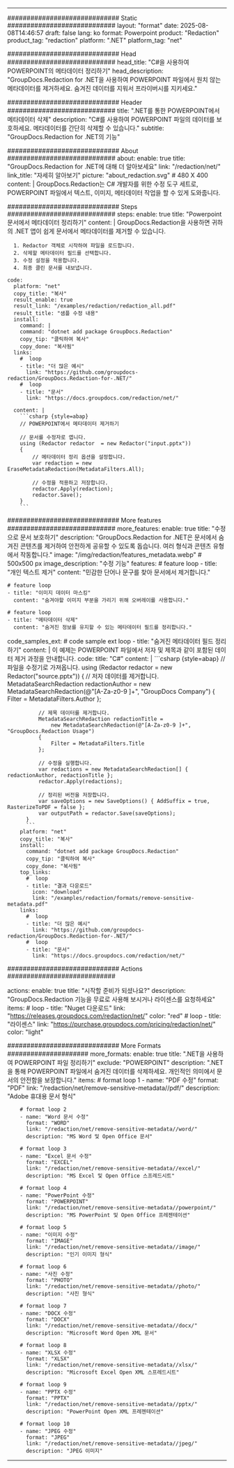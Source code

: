 
---
############################# Static ############################
layout: "format"
date:  2025-08-08T14:46:57
draft: false
lang: ko
format: Powerpoint
product: "Redaction"
product_tag: "redaction"
platform: ".NET"
platform_tag: "net"

############################# Head ############################
head_title: "C#을 사용하여 POWERPOINT의 메타데이터 정리하기"
head_description: "GroupDocs.Redaction for .NET을 사용하여 POWERPOINT 파일에서 원치 않는 메타데이터를 제거하세요. 숨겨진 데이터를 지워서 프라이버시를 지키세요."

############################# Header ############################
title: ".NET를 통한 POWERPOINT에서 메타데이터 삭제" 
description: "C#를 사용하여 POWERPOINT 파일의 데이터를 보호하세요. 메타데이터를 간단히 삭제할 수 있습니다."
subtitle: "GroupDocs.Redaction for .NET의 기능" 

############################# About ############################
about:
    enable: true
    title: "GroupDocs.Redaction for .NET에 대해 더 알아보세요"
    link: "/redaction/net/"
    link_title: "자세히 알아보기"
    picture: "about_redaction.svg" # 480 X 400
    content: |
       GroupDocs.Redaction는 C# 개발자를 위한 수정 도구 세트로, POWERPOINT 파일에서 텍스트, 이미지, 메타데이터 작업을 할 수 있게 도와줍니다.

############################# Steps ############################
steps:
    enable: true
    title: "Powerpoint 문서에서 메타데이터 정리하기"
    content: |
      GroupDocs.Redaction을 사용하면 귀하의 .NET 앱이 쉽게 문서에서 메타데이터를 제거할 수 있습니다.
      
      1. Redactor 객체로 시작하여 파일을 로드합니다.
      2. 삭제할 메타데이터 필드를 선택합니다.
      3. 수정 설정을 적용합니다.
      4. 최종 클린 문서를 내보냅니다.
   
    code:
      platform: "net"
      copy_title: "복사"
      result_enable: true
      result_link: "/examples/redaction/redaction_all.pdf"
      result_title: "샘플 수정 내용"
      install:
        command: |
        command: "dotnet add package GroupDocs.Redaction"
        copy_tip: "클릭하여 복사"
        copy_done: "복사됨"
      links:
        #  loop
        - title: "더 많은 예시"
          link: "https://github.com/groupdocs-redaction/GroupDocs.Redaction-for-.NET/"
        #  loop
        - title: "문서"
          link: "https://docs.groupdocs.com/redaction/net/"
          
      content: |
        ```csharp {style=abap}
        // POWERPOINT에서 메타데이터 제거하기

        // 문서를 수정자로 엽니다.
        using (Redactor redactor  = new Redactor("input.pptx"))
        {
            // 메타데이터 정리 옵션을 설정합니다.
            var redaction = new EraseMetadataRedaction(MetadataFilters.All);
            
            // 수정을 적용하고 저장합니다.
            redactor.Apply(redaction);
            redactor.Save();
        }
        ```            


############################# More features ############################
more_features:
  enable: true
  title: "수정으로 문서 보호하기"
  description: "GroupDocs.Redaction for .NET은 문서에서 숨겨진 콘텐츠를 제거하여 안전하게 공유할 수 있도록 돕습니다. 여러 형식과 콘텐츠 유형에서 작동합니다."
  image: "/img/redaction/features_metadata.webp" # 500x500 px
  image_description: "수정 기능"
  features:
    # feature loop
    - title: "개인 텍스트 제거"
      content: "민감한 단어나 문구를 찾아 문서에서 제거합니다."

    # feature loop
    - title: "이미지 데이터 마스킹"
      content: "숨겨야할 이미지 부분을 가리기 위해 오버레이를 사용합니다."

    # feature loop
    - title: "메타데이터 삭제"
      content: "숨겨진 정보를 유지할 수 있는 메타데이터 필드를 정리합니다."
      
  code_samples_ext:
    # code sample ext loop
    - title: "숨겨진 메타데이터 필드 정리하기"
      content: |
        이 예제는 POWERPOINT 파일에서 저자 및 제목과 같이 포함된 데이터 제거 과정을 안내합니다.
      code:
        title: "C#"
        content: |
          ```csharp {style=abap}
          //  파일을 수정기로 가져옵니다.
          using (Redactor redactor  = new Redactor("source.pptx"))
          {
              // 저자 데이터를 제거합니다.
              MetadataSearchRedaction redactionAuthor = 
                  new MetadataSearchRedaction(@"[A-Za-z0-9 ]+", "GroupDocs Company")
              {
                  Filter = MetadataFilters.Author
              };

              // 제목 데이터를 제거합니다.
              MetadataSearchRedaction redactionTitle = 
                  new MetadataSearchRedaction(@"[A-Za-z0-9 ]+", "GroupDocs.Redaction Usage")
              {
                  Filter = MetadataFilters.Title
              };

              // 수정을 실행합니다.
              var redactions = new MetadataSearchRedaction[] { redactionAuthor, redactionTitle };
              redactor.Apply(redactions);

              // 정리된 버전을 저장합니다.
              var saveOptions = new SaveOptions() { AddSuffix = true, RasterizeToPDF = false };
              var outputPath = redactor.Save(saveOptions);
          }
          ```
        platform: "net"
        copy_title: "복사"
        install:
          command: "dotnet add package GroupDocs.Redaction"
          copy_tip: "클릭하여 복사"
          copy_done: "복사됨"
        top_links:
          #  loop
          - title: "결과 다운로드"
            icon: "download"
            link: "/examples/redaction/formats/remove-sensitive-metadata.pdf"
        links:
          #  loop
          - title: "더 많은 예시"
            link: "https://github.com/groupdocs-redaction/GroupDocs.Redaction-for-.NET/"
          #  loop
          - title: "문서"
            link: "https://docs.groupdocs.com/redaction/net/"


############################# Actions ############################

actions:
  enable: true
  title: "시작할 준비가 되셨나요?"
  description: "GroupDocs.Redaction 기능을 무료로 사용해 보시거나 라이센스를 요청하세요"
  items:
    #  loop
    - title: "Nuget 다운로드"
      link: "https://releases.groupdocs.com/redaction/net/"
      color: "red"
        #  loop
    - title: "라이센스"
      link: "https://purchase.groupdocs.com/pricing/redaction/net/"
      color: "light"


############################# More Formats #####################
more_formats:
    enable: true
    title: ".NET을 사용하여 POWERPOINT 파일 정리하기"
    exclude: "POWERPOINT"
    description: ".NET을 통해 POWERPOINT 파일에서 숨겨진 데이터를 삭제하세요. 개인적인 의미에서 문서의 안전함을 보장합니다."
    items: 
        # format loop 1
        - name: "PDF 수정"
          format: "PDF"
          link: "/redaction/net/remove-sensitive-metadata//pdf/"
          description: "Adobe 휴대용 문서 형식"

        # format loop 2
        - name: "Word 문서 수정"
          format: "WORD"
          link: "/redaction/net/remove-sensitive-metadata//word/"
          description: "MS Word 및 Open Office 문서"
          
        # format loop 3
        - name: "Excel 문서 수정"
          format: "EXCEL"
          link: "/redaction/net/remove-sensitive-metadata//excel/"
          description: "MS Excel 및 Open Office 스프레드시트"

        # format loop 4
        - name: "PowerPoint 수정"
          format: "POWERPOINT"
          link: "/redaction/net/remove-sensitive-metadata//powerpoint/"
          description: "MS PowerPoint 및 Open Office 프레젠테이션"

        # format loop 5
        - name: "이미지 수정"
          format: "IMAGE"
          link: "/redaction/net/remove-sensitive-metadata//image/"
          description: "인기 이미지 형식"

        # format loop 6
        - name: "사진 수정"
          format: "PHOTO"
          link: "/redaction/net/remove-sensitive-metadata//photo/"
          description: "사진 형식"

        # format loop 7
        - name: "DOCX 수정"
          format: "DOCX"
          link: "/redaction/net/remove-sensitive-metadata//docx/"
          description: "Microsoft Word Open XML 문서"
          
        # format loop 8
        - name: "XLSX 수정"
          format: "XLSX"
          link: "/redaction/net/remove-sensitive-metadata//xlsx/"
          description: "Microsoft Excel Open XML 스프레드시트"
          
        # format loop 9
        - name: "PPTX 수정"
          format: "PPTX"
          link: "/redaction/net/remove-sensitive-metadata//pptx/"
          description: "PowerPoint Open XML 프레젠테이션"

        # format loop 10
        - name: "JPEG 수정"
          format: "JPEG"
          link: "/redaction/net/remove-sensitive-metadata//jpeg/"
          description: "JPEG 이미지"


---